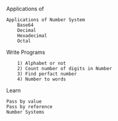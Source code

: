 Applications of

    Applications of Number System
        Base64
        Decimal
        Hexadecimal
        Octal

Write Programs

        1) Alphabet or not
        2) Count number of digits in Number
        3) Find perfact number
        4) Number to words

Learn

    Pass by value
    Pass by reference
    Number Systems
